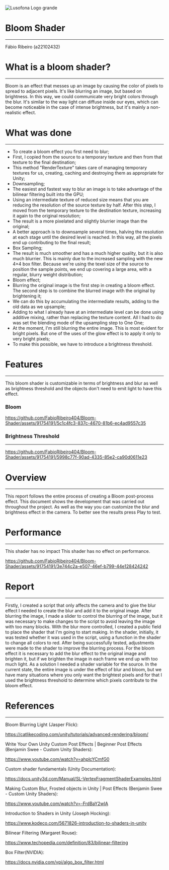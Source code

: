 ![Lusofona Logo grande](https://github.com/FabioRibeiro404/Bloom-Shader/assets/91754191/3a4e8d19-e6cb-42f2-a84e-011e15ef89db)

# Bloom Shader
---
Fábio Ribeiro (a22102432)
 # What is a bloom shader?
---
Bloom is an effect that messes up an image by causing the color of pixels to spread to adjacent pixels. It's like blurring an image, but based on brightness. In this way, we could communicate very bright colors through the blur. It's similar to the way light can diffuse inside our eyes, which can become noticeable in the case of intense brightness, but it's mainly a non-realistic effect.
 # What was done
 ---
 - To create a bloom effect you first need to blur;
 -  First, I copied from the source to a temporary texture and then from that texture to the final destination;
 -  This method "RenderTexture" takes care of managing temporary textures for us, creating, caching and destroying them as appropriate for Unity;
 -  Downsampling;
 -  The easiest and fastest way to blur an image is to take advantage of the bilinear filtering built into the GPU;
 -  Using an intermediate texture of reduced size means that you are reducing the resolution of the source texture by half. After this step, I moved from the temporary texture to the destination texture, increasing it again to the original resolution;
 -  The result is a more pixelated and slightly blurrier image than the original;
 -  A better approach is to downsample several times, halving the resolution at each stage until the desired level is reached. In this way, all the pixels end up contributing to the final result;
 -  Box Sampling;
 -  The result is much smoother and has a much higher quality, but it is also much blurrier. This is mainly due to the increased sampling with the new 4×4 box filter. Because we're using the texel size of the source to position the sample points, we end up covering a large area, with a regular, blurry weight distribution;
 -  Bloom effect;
 -  Blurring the original image is the first step in creating a bloom effect. The second step is to combine the blurred image with the original by brightening it;
 -  We can do this by accumulating the intermediate results, adding to the old data as we upsample;
 -  Adding to what I already have at an intermediate level can be done using additive mixing, rather than replacing the texture content. All I had to do was set the blending mode of the upsampling step to One One;
 -  At the moment, I'm still blurring the entire image. This is most evident for bright pixels. But one of the uses of the glow effect is to apply it only to very bright pixels;
 -  To make this possible, we have to introduce a brightness threshold.

# Features
---
This bloom shader is customizable in terms of brightness and blur as well as brightness threshold and the objects don't need to emit light to have this effect.

### Bloom

https://github.com/FabioRibeiro404/Bloom-Shader/assets/91754191/5c1c4fc3-837c-4670-81b6-ec4ad9557c35

### Brightness Threshold
---


https://github.com/FabioRibeiro404/Bloom-Shader/assets/91754191/5998c77f-90ad-4335-85e2-ca90d0611e23

# Overview
---
This report follows the entire process of creating a Bloom post-process effect.
This document shows the development that was carried out throughout the project. As well as the way you can customize the blur and brightness effect in the camera. To better see the results press Play to test.
# Performance
---
This shader has no impact This shader has no effect on performance.


https://github.com/FabioRibeiro404/Bloom-Shader/assets/91754191/3e744c2a-e507-46ef-b799-44e128424242



# Report
---
Firstly, I created a script that only affects the camera and to give the blur effect I needed to create the blur and add it to the original image.
After blurring the image, I made a slider to control the blurring of the image, but it was necessary to make changes to the script to avoid leaving the image with too many blocks.
With the blur more controlled, I created a public field to place the shader that I'm going to start making.
In the shader, initially, it was tested whether it was used in the script, using a function in the shader to change all colors to red.
After being successfully tested, adjustments were made to the shader to improve the blurring process.
For the bloom effect it is necessary to add the blur effect to the original image and brighten it, but if we brighten the image in each frame we end up with too much light. As a solution I needed a shader variable for the source.
In the current state, the entire image is under the effect of
blur and bloom, but we have many situations where you only want the brightest pixels and for that I used the brightness threshold to determine which pixels contribute to the bloom effect.


# References
---

Bloom Blurring Light (Jasper Flick):

https://catlikecoding.com/unity/tutorials/advanced-rendering/bloom/

Write Your Own Unity Custom Post Effects | Beginner Post Effects (Benjamin Swee - Custom Unity Shaders):

https://www.youtube.com/watch?v=ahplcYCmfG0

Custom shader fundamentals (Unity Documentation):

https://docs.unity3d.com/Manual/SL-VertexFragmentShaderExamples.html

Making Custom Blur, Frosted objects in Unity | Post Effects (Benjamin Swee - Custom Unity Shaders):

https://www.youtube.com/watch?v=-FrdBaY2wIA

Introduction to Shaders in Unity (Joseph Hocking):

https://www.kodeco.com/5671826-introduction-to-shaders-in-unity

Bilinear Filtering (Margaret Rouse):

https://www.techopedia.com/definition/83/bilinear-filtering

Box Filter(NVIDIA):

https://docs.nvidia.com/vpi/algo_box_filter.html
